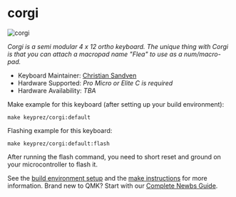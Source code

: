 # corgi

![corgi](https://i.imgur.com/XctcpVr.jpeg)

*Corgi is a semi modular 4 x 12 ortho keyboard. The unique thing with Corgi is that you can attach a macropad name "Flea" to use as a num/macro-pad.*

* Keyboard Maintainer: [Christian Sandven](https://github.com/csandven)
* Hardware Supported: *Pro Micro or Elite C is required*
* Hardware Availability: *TBA*

Make example for this keyboard (after setting up your build environment):

    make keyprez/corgi:default

Flashing example for this keyboard:

    make keyprez/corgi:default:flash
    

After running the flash command, you need to short reset and ground on your microcontroller to flash it.

See the [build environment setup](https://docs.qmk.fm/#/getting_started_build_tools) and the [make instructions](https://docs.qmk.fm/#/getting_started_make_guide) for more information. Brand new to QMK? Start with our [Complete Newbs Guide](https://docs.qmk.fm/#/newbs).
